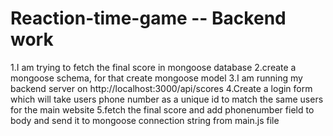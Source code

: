 # Reaction-time-game -- Backend work
1.I am trying to fetch the final score in mongoose database
2.create a mongoose schema, for that create mongoose model
3.I am running my backend server on http://localhost:3000/api/scores
4.Create a login form which will take users phone number as a unique id to match the same users for the main website
5.fetch the final score and add phonenumber field to body and send it to mongoose connection string from main.js file

